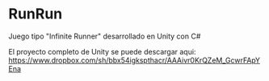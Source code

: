 RunRun
======

Juego tipo "Infinite Runner" desarrollado en Unity con C#

El proyecto completo de Unity se puede descargar aqui:
https://www.dropbox.com/sh/bbx54igkspthacr/AAAivr0KrQZeM_GcwrFApYEna
